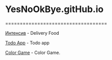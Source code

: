 # YesNoOkBye.gitHub.io
===================================


[Интенсив](https://YesNoOkBye.gitHub.io/delivery-food/) - Delivery Food

[Todo App](https://YesNoOkBye.gitHub.io/TodoApp/) - Todo app

[Color Game](https://yesnookbye.github.io/Color%20game/) - Color Game. 



